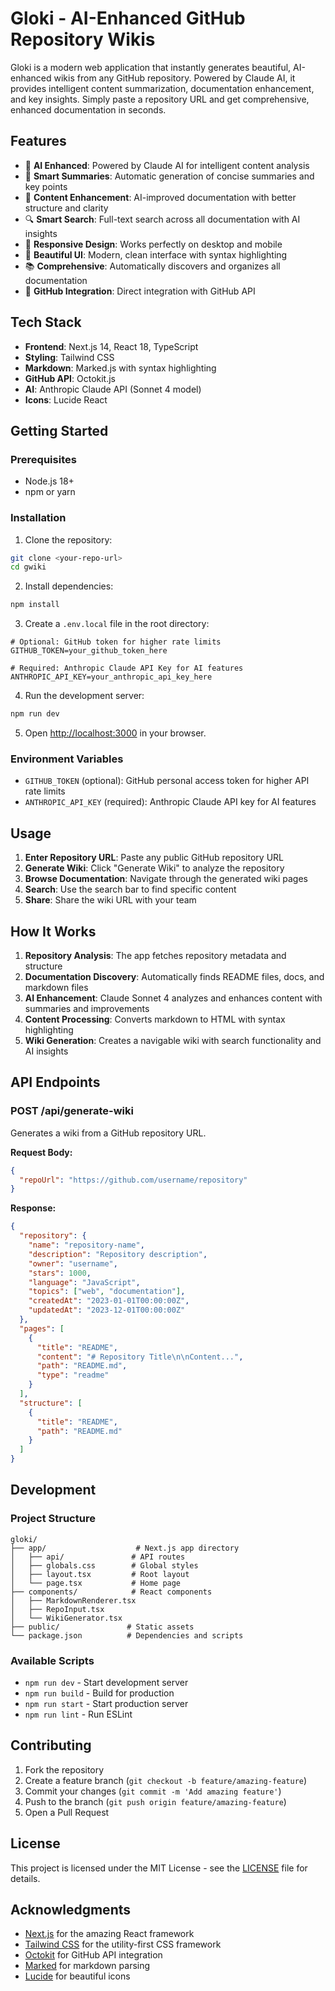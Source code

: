 # Gloki - AI-Enhanced GitHub Repository Wikis

Gloki is a modern web application that instantly generates beautiful, AI-enhanced wikis from any GitHub repository. Powered by Claude AI, it provides intelligent content summarization, documentation enhancement, and key insights. Simply paste a repository URL and get comprehensive, enhanced documentation in seconds.

## Features

- 🤖 **AI Enhanced**: Powered by Claude AI for intelligent content analysis
- 📝 **Smart Summaries**: Automatic generation of concise summaries and key points
- 🔧 **Content Enhancement**: AI-improved documentation with better structure and clarity
- 🔍 **Smart Search**: Full-text search across all documentation with AI insights
- 📱 **Responsive Design**: Works perfectly on desktop and mobile
- 🎨 **Beautiful UI**: Modern, clean interface with syntax highlighting
- 📚 **Comprehensive**: Automatically discovers and organizes all documentation
- 🔗 **GitHub Integration**: Direct integration with GitHub API

## Tech Stack

- **Frontend**: Next.js 14, React 18, TypeScript
- **Styling**: Tailwind CSS
- **Markdown**: Marked.js with syntax highlighting
- **GitHub API**: Octokit.js
- **AI**: Anthropic Claude API (Sonnet 4 model)
- **Icons**: Lucide React

## Getting Started

### Prerequisites

- Node.js 18+ 
- npm or yarn

### Installation

1. Clone the repository:
```bash
git clone <your-repo-url>
cd gwiki
```

2. Install dependencies:
```bash
npm install
```

3. Create a `.env.local` file in the root directory:
```env
# Optional: GitHub token for higher rate limits
GITHUB_TOKEN=your_github_token_here

# Required: Anthropic Claude API Key for AI features
ANTHROPIC_API_KEY=your_anthropic_api_key_here
```

4. Run the development server:
```bash
npm run dev
```

5. Open [http://localhost:3000](http://localhost:3000) in your browser.

### Environment Variables

- `GITHUB_TOKEN` (optional): GitHub personal access token for higher API rate limits
- `ANTHROPIC_API_KEY` (required): Anthropic Claude API key for AI features

## Usage

1. **Enter Repository URL**: Paste any public GitHub repository URL
2. **Generate Wiki**: Click "Generate Wiki" to analyze the repository
3. **Browse Documentation**: Navigate through the generated wiki pages
4. **Search**: Use the search bar to find specific content
5. **Share**: Share the wiki URL with your team

## How It Works

1. **Repository Analysis**: The app fetches repository metadata and structure
2. **Documentation Discovery**: Automatically finds README files, docs, and markdown files
3. **AI Enhancement**: Claude Sonnet 4 analyzes and enhances content with summaries and improvements
4. **Content Processing**: Converts markdown to HTML with syntax highlighting
5. **Wiki Generation**: Creates a navigable wiki with search functionality and AI insights

## API Endpoints

### POST /api/generate-wiki

Generates a wiki from a GitHub repository URL.

**Request Body:**
```json
{
  "repoUrl": "https://github.com/username/repository"
}
```

**Response:**
```json
{
  "repository": {
    "name": "repository-name",
    "description": "Repository description",
    "owner": "username",
    "stars": 1000,
    "language": "JavaScript",
    "topics": ["web", "documentation"],
    "createdAt": "2023-01-01T00:00:00Z",
    "updatedAt": "2023-12-01T00:00:00Z"
  },
  "pages": [
    {
      "title": "README",
      "content": "# Repository Title\n\nContent...",
      "path": "README.md",
      "type": "readme"
    }
  ],
  "structure": [
    {
      "title": "README",
      "path": "README.md"
    }
  ]
}
```

## Development

### Project Structure

```
gloki/
├── app/                    # Next.js app directory
│   ├── api/               # API routes
│   ├── globals.css        # Global styles
│   ├── layout.tsx         # Root layout
│   └── page.tsx           # Home page
├── components/            # React components
│   ├── MarkdownRenderer.tsx
│   ├── RepoInput.tsx
│   └── WikiGenerator.tsx
├── public/               # Static assets
└── package.json          # Dependencies and scripts
```

### Available Scripts

- `npm run dev` - Start development server
- `npm run build` - Build for production
- `npm run start` - Start production server
- `npm run lint` - Run ESLint

## Contributing

1. Fork the repository
2. Create a feature branch (`git checkout -b feature/amazing-feature`)
3. Commit your changes (`git commit -m 'Add amazing feature'`)
4. Push to the branch (`git push origin feature/amazing-feature`)
5. Open a Pull Request

## License

This project is licensed under the MIT License - see the [LICENSE](LICENSE) file for details.

## Acknowledgments

- [Next.js](https://nextjs.org/) for the amazing React framework
- [Tailwind CSS](https://tailwindcss.com/) for the utility-first CSS framework
- [Octokit](https://octokit.github.io/) for GitHub API integration
- [Marked](https://marked.js.org/) for markdown parsing
- [Lucide](https://lucide.dev/) for beautiful icons 
